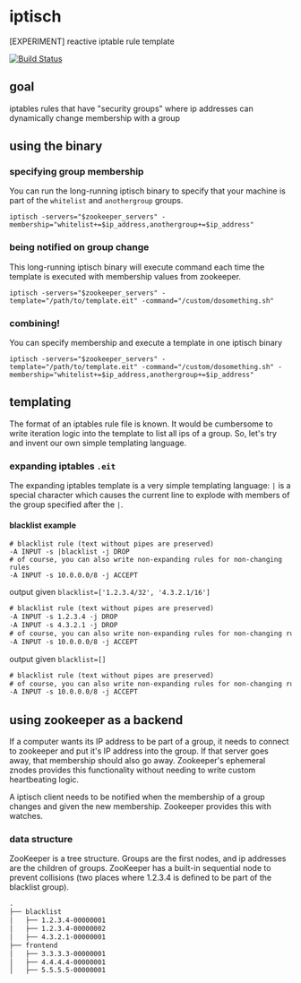 iptisch
=======

[EXPERIMENT] reactive iptable rule template

[![Build Status](https://travis-ci.org/supershabam/iptisch.svg?branch=master)](https://travis-ci.org/supershabam/iptisch)

## goal

iptables rules that have "security groups" where ip addresses can dynamically change membership with a group

## using the binary

### specifying group membership

You can run the long-running iptisch binary to specify that your machine is part of the `whitelist` and `anothergroup` groups.

`iptisch -servers="$zookeeper_servers" -membership="whitelist+=$ip_address,anothergroup+=$ip_address"`

### being notified on group change

This long-running iptisch binary will execute command each time the template is executed with membership values from zookeeper.

`iptisch -servers="$zookeeper_servers" -template="/path/to/template.eit" -command="/custom/dosomething.sh"`

### combining!

You can specify membership and execute a template in one iptisch binary

`iptisch -servers="$zookeeper_servers" -template="/path/to/template.eit" -command="/custom/dosomething.sh" -membership="whitelist+=$ip_address,anothergroup+=$ip_address"`

## templating

The format of an iptables rule file is known. It would be cumbersome to write iteration logic into the template to list all ips of a group. So, let's try and invent our own simple templating language.

### expanding iptables `.eit`

The expanding iptables template is a very simple templating language: `|` is a special character which causes the current line to explode with members of the group specified after the `|`.

#### blacklist example

```eit
# blacklist rule (text without pipes are preserved)
-A INPUT -s |blacklist -j DROP
# of course, you can also write non-expanding rules for non-changing rules
-A INPUT -s 10.0.0.0/8 -j ACCEPT
```

output given `blacklist=['1.2.3.4/32', '4.3.2.1/16']`

```txt
# blacklist rule (text without pipes are preserved)
-A INPUT -s 1.2.3.4 -j DROP
-A INPUT -s 4.3.2.1 -j DROP
# of course, you can also write non-expanding rules for non-changing rules
-A INPUT -s 10.0.0.0/8 -j ACCEPT
```

output given `blacklist=[]`

```txt
# blacklist rule (text without pipes are preserved)
# of course, you can also write non-expanding rules for non-changing rules
-A INPUT -s 10.0.0.0/8 -j ACCEPT
```

## using zookeeper as a backend

If a computer wants its IP address to be part of a group, it needs to connect to zookeeper and put it's IP address into the group. If that server goes away, that membership should also go away. Zookeeper's ephemeral znodes provides this functionality without needing to write custom heartbeating logic.

A iptisch client needs to be notified when the membership of a group changes and given the new membership. Zookeeper provides this with watches.

### data structure

ZooKeeper is a tree structure. Groups are the first nodes, and ip addresses are the children of groups. ZooKeeper has a built-in sequential node to prevent collisions (two places where 1.2.3.4 is defined to be part of the blacklist group).

```txt
.
├── blacklist
│   ├── 1.2.3.4-00000001
│   ├── 1.2.3.4-00000002
│   ├── 4.3.2.1-00000001
├── frontend
│   ├── 3.3.3.3-00000001
│   ├── 4.4.4.4-00000001
│   ├── 5.5.5.5-00000001
```

